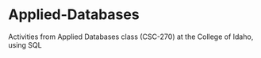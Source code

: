 # Applied-Databases
Activities from Applied Databases class (CSC-270) at the College of Idaho, using SQL
